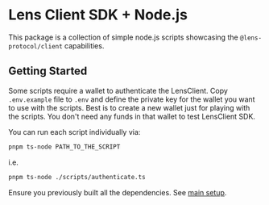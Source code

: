 # Lens Client SDK + Node.js

This package is a collection of simple node.js scripts showcasing the `@lens-protocol/client` capabilities.

## Getting Started

Some scripts require a wallet to authenticate the LensClient. Copy `.env.example` file to `.env` and define the private key for the wallet you want to use with the scripts. Best is to create a new wallet just for playing with the scripts. You don't need any funds in that wallet to test LensClient SDK.

You can run each script individually via:

```bash
pnpm ts-node PATH_TO_THE_SCRIPT
```

i.e.

```bash
pnpm ts-node ./scripts/authenticate.ts
```

Ensure you previously built all the dependencies. See [main setup](../../README.md#setup).

